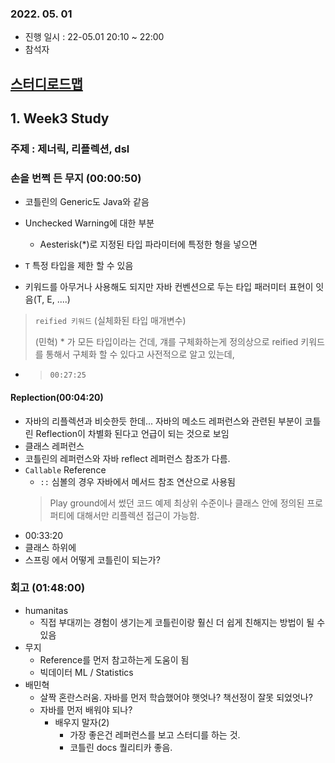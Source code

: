 ### 2022. 05. 01

* 진행 일시 : 22-05.01 20:10 ~ 22:00
* 참석자


## [스터디로드맵](https://docs.google.com/spreadsheets/d/12z15TYyXQWwNTsqa95uINQWR1are03s2_mA-SFCAJUI/edit#gid=1065492110)

## 1. Week3 Study
### 주제 : 제너릭, 리플렉션, dsl


### 손을 번쩍 든 무지 (00:00:50)
* 코틀린의 Generic도 Java와 같음
* Unchecked Warning에 대한 부분
  * Aesterisk(*)로 지정된 타입 파라미터에 특정한 형을 넣으면

* ```T``` 특정 타입을 제한 할 수 있음
* 키워드를 아무거나 사용해도 되지만 자바 컨벤션으로 두는 타입 패러미터 표현이 잇음(T, E, ....)
> ```reified 키워드``` (실체화된 타입 매개변수)
> 
> (민혁) * 가 모든 타입이라는 건데, 걔를 구체화하는게 정의상으로 reified 키워드를 통해서 구체화 할 수 있다고 사전적으로 알고 있는데,

* > ```00:27:25```

#### Replection(00:04:20)
* 자바의 리플렉션과 비슷한듯 한데... 자바의 메소드 레퍼런스와 관련된 부분이 코틀린 Reflection이 차별화 된다고 언급이 되는 것으로 보임
* 클래스 레퍼런스
* 코틀린의 레퍼런스와 자바 reflect 레퍼런스 참조가 다름.
* ```Callable``` Reference
  * ``::`` 심볼의 경우 자바에서 메서드 참조 연산으로 사용됨
  > Play ground에서 썼던 코드 예제
  > 최상위 수준이나 클래스 안에 정의된 프로퍼티에 대해서만 리플렉션 접근이 가능함.
  > 
* 00:33:20
* 클래스 하위에 
* 스프링 에서 어떻게 코틀린이 되는가?

### 회고 (01:48:00)
* humanitas
  * 직접 부대끼는 경험이 생기는게 코틀린이랑 훨신 더 쉽게 친해지는 방법이 될 수 있음
* 무지
  * Reference를 먼저 참고하는게 도움이 됨
  * 빅데이터 ML / Statistics
* 배민혁
  * 살짝 혼란스러움. 자바를 먼저 학습했어야 햇엇나? 책선정이 잘못 되었엇나?
  * 자바를 먼저 배워야 되나?
    * 배우지 말자(2)
      * 가장 좋은건 레퍼런스를 보고 스터디를 하는 것.
      * 코틀린 docs 퀄리티카 좋음.